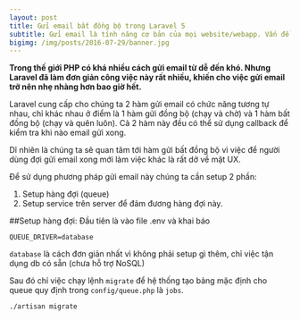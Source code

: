 ```yaml
---
layout: post
title: Gửi email bất đồng bộ trong Laravel 5
subtitle: Gửi email là tính năng cơ bản của mọi website/webapp. Vấn đề cơ bản hơn nữa là không được để người dùng phải đợi quá lâu trong bất kỳ trường hợp nào.
bigimg: /img/posts/2016-07-29/banner.jpg
---
```


**Trong thế giới PHP có khá nhiều cách gửi email từ dễ đến khó. Nhưng Laravel đã làm đơn giản công việc này rất nhiều, khiến cho việc gửi email trỡ nên nhẹ nhàng hơn bao giờ hết.**

Laravel cung cấp cho chúng ta 2 hàm gửi email có chức năng tương tự nhau, chỉ khác nhau ở điểm là 1 hàm gửi đồng bộ (chạy và chờ) và 1 hàm bất đồng bộ (chạy và quên luôn). Cả 2 hàm này đều có thể sử dụng callback để kiểm tra khi nào email gửi xong.

Dĩ nhiên là chúng ta sẽ quan tâm tới hàm gửi bất đồng bộ vì việc để người dùng đợi gửi email xong mới làm việc khác là rất dở về mặt UX.

Để sử dụng phương pháp gửi email này chúng ta cần setup 2 phần:

1. Setup hàng đợi (queue)
2. Setup service trên server để đảm đương hàng đợi này.

##Setup hàng đợi:
Đầu tiên là vào file .env và khai báo

```
QUEUE_DRIVER=database
```

`database` là cách đơn giản nhất vì không phải setup gì thêm, chỉ việc tận dụng db có sẵn (chưa hỗ trợ NoSQL)

Sau đó chỉ việc chạy lệnh `migrate` để hệ thống tạo bảng mặc định cho queue quy định trong `config/queue.php` là `jobs`.

```
./artisan migrate
```

